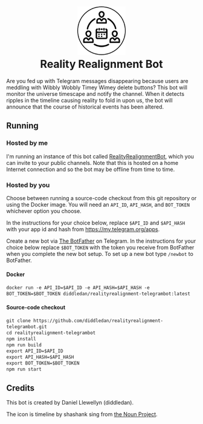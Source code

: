 <h1 align="center">
  <img src="timeline-icon.png" alt="Reality Realignment Bot" width="128px" height="128px">
  <br />
  Reality Realignment Bot
</h1>

Are you fed up with Telegram messages disappearing because users are meddling with Wibbly Wobbly Timey Wimey delete buttons? This bot will monitor the universe timescape and notify the channel. When it detects ripples in the timeline causing reality to fold in upon us, the bot will announce that the course of historical events has been altered.

## Running

### Hosted by me

I'm running an instance of this bot called [RealityRealignmentBot](https://t.me/RealityRealignmentBot), which you can invite to your public channels. Note that this is hosted on a home Internet connection and so the bot may be offline from time to time.

### Hosted by you

Choose between running a source-code checkout from this git repository or using the Docker image. You will need an `API_ID`, `API_HASH`, and `BOT_TOKEN` whichever option you choose.

In the instructions for your choice below, replace `$API_ID` and `$API_HASH` with your app id and hash from https://my.telegram.org/apps.

Create a new bot via [The BotFather](https://t.me/BotFather) on Telegram. In the instructions for your choice below replace `$BOT_TOKEN` with the token you receive from BotFather when you complete the new bot setup. To set up a new bot type `/newbot` to BotFather.

#### Docker

```shell
docker run -e API_ID=$API_ID -e API_HASH=$API_HASH -e BOT_TOKEN=$BOT_TOKEN diddledan/realityrealignment-telegrambot:latest
```

#### Source-code checkout

```shell
git clone https://github.com/diddledan/realityrealignment-telegrambot.git
cd realityrealignment-telegrambot
npm install
npm run build
export API_ID=$API_ID
export API_HASH=$API_HASH
export BOT_TOKEN=$BOT_TOKEN
npm run start
```

## Credits

This bot is created by Daniel Llewellyn (diddledan).

The icon is timeline by shashank sing from [the Noun Project](https://thenounproject.com/).